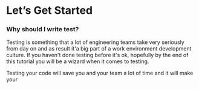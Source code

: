 # Let’s Get Started

### Why should I write test?

Testing is something that a lot of engineering teams take very seriously from day on and as result it'a big part of a work environment development culture. If you haven't done testing before it's ok, hopefully by the end of this tutorial you will be a wizard when it comes to testing.

Testing your code will save you and your team a lot of time and it will make your 

